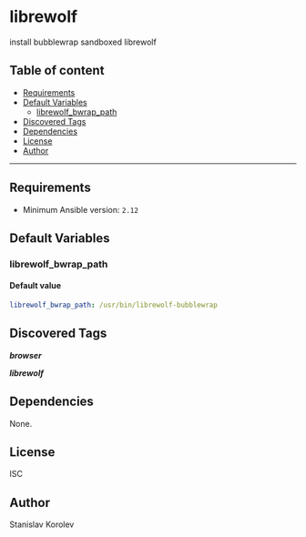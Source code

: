 # librewolf

install bubblewrap sandboxed librewolf

## Table of content

- [Requirements](#requirements)
- [Default Variables](#default-variables)
  - [librewolf_bwrap_path](#librewolf_bwrap_path)
- [Discovered Tags](#discovered-tags)
- [Dependencies](#dependencies)
- [License](#license)
- [Author](#author)

---

## Requirements

- Minimum Ansible version: `2.12`

## Default Variables

### librewolf_bwrap_path

#### Default value

```YAML
librewolf_bwrap_path: /usr/bin/librewolf-bubblewrap
```

## Discovered Tags

**_browser_**

**_librewolf_**


## Dependencies

None.

## License

ISC

## Author

Stanislav Korolev
